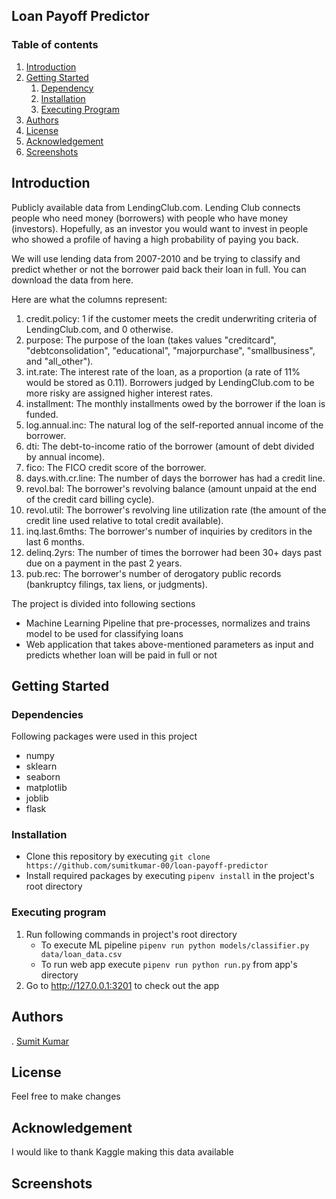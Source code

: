 ## Loan Payoff Predictor

### Table of contents
1. [Introduction](#Introduction)
2. [Getting Started](#GettingStarted)
    1. [Dependency](#Dependencies)
    2. [Installation](#Installation)
    3. [Executing Program](#Execution)
3. [Authors](#Authors)
4. [License](#License)
5. [Acknowledgement](#Acknowledgement)
6. [Screenshots](#Screenshots)

## Introduction <a name='Introduction'></a>
Publicly available data from LendingClub.com. Lending Club connects people who need money (borrowers) with people who have money (investors). Hopefully, as an investor you would want to invest in people who showed a profile of having a high probability of paying you back.

We will use lending data from 2007-2010 and be trying to classify and predict whether or not the borrower paid back their loan in full. You can download the data from here.

Here are what the columns represent:

1. credit.policy: 1 if the customer meets the credit underwriting criteria of LendingClub.com, and 0 otherwise.
2. purpose: The purpose of the loan (takes values "creditcard", "debtconsolidation", "educational", "majorpurchase", "smallbusiness", and "all_other").
3. int.rate: The interest rate of the loan, as a proportion (a rate of 11% would be stored as 0.11). Borrowers judged by LendingClub.com to be more risky are assigned higher interest rates.
4. installment: The monthly installments owed by the borrower if the loan is funded.
5. log.annual.inc: The natural log of the self-reported annual income of the borrower.
6. dti: The debt-to-income ratio of the borrower (amount of debt divided by annual income).
7. fico: The FICO credit score of the borrower.
8. days.with.cr.line: The number of days the borrower has had a credit line.
9. revol.bal: The borrower's revolving balance (amount unpaid at the end of the credit card billing cycle).
10. revol.util: The borrower's revolving line utilization rate (the amount of the credit line used relative to total credit available).
11. inq.last.6mths: The borrower's number of inquiries by creditors in the last 6 months.
12. delinq.2yrs: The number of times the borrower had been 30+ days past due on a payment in the past 2 years.
13. pub.rec: The borrower's number of derogatory public records (bankruptcy filings, tax liens, or judgments).

The project is divided into following sections
* Machine Learning Pipeline that pre-processes, normalizes and trains model to be used for classifying loans 
* Web application that takes above-mentioned parameters as input and predicts whether loan will be paid in full or not
 
## Getting Started <a name='GetStarted'></a>
### Dependencies <a name='Dependencies'></a>
Following packages were used in this project
* numpy
* sklearn
* seaborn
* matplotlib
* joblib
* flask

### Installation <a name='Installation'></a>
* Clone this repository by executing `git clone https://github.com/sumitkumar-00/loan-payoff-predictor`
* Install required packages by executing `pipenv install` in the project's root directory

### Executing program <a name='Execution'></a>
1. Run following commands in project's root directory   
   * To execute ML pipeline `pipenv run python models/classifier.py data/loan_data.csv`
   * To run web app execute `pipenv run python run.py` from app's directory
2. Go to http://127.0.0.1:3201 to check out the app 

## Authors <a name='Authors'></a>
. [Sumit Kumar](https://github.com/sumitkumar-00)
## License <a name='License'></a>
Feel free to make changes
## Acknowledgement <a name='Acknowledgement'></a>
I would like to thank Kaggle making this data available
## Screenshots <a name='Screenshots'></a>         




